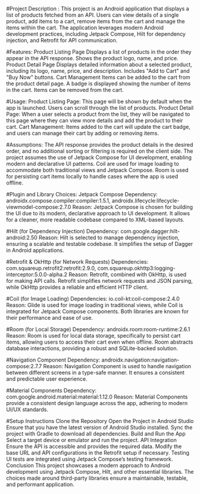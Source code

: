 #Project Description :
This project is an Android application that displays a list of products fetched from an API. Users can view details of a single product, add items to a cart, remove items from the cart and manage the items within the cart. The application leverages modern Android development practices, including Jetpack Compose, Hilt for dependency injection, and Retrofit for API communication.

#Features:
 Product Listing Page Displays a list of products in the order they appear in the API response. Shows the product logo, name, and price. Product Detail Page Displays detailed information about a selected product, including its logo, name, price, and description. Includes "Add to Cart" and "Buy Now" buttons. Cart Management Items can be added to the cart from the product detail page. A badge is displayed showing the number of items in the cart. Items can be removed from the cart.

#Usage:
 Product Listing Page: This page will be shown by default when the app is launched. Users can scroll through the list of products. Product Detail Page: When a user selects a product from the list, they will be navigated to this page where they can view more details and add the product to their cart. Cart Management: Items added to the cart will update the cart badge, and users can manage their cart by adding or removing items.

#Assumptions:
 The API response provides the product details in the desired order, and no additional sorting or filtering is required on the client side. The project assumes the use of Jetpack Compose for UI development, enabling modern and declarative UI patterns. Coil are used for image loading to accommodate both traditional views and Jetpack Compose. Room is used for persisting cart items locally to handle cases where the app is used offline.

#Plugin and Library Choices:
 Jetpack Compose Dependency: androidx.compose.compiler:compiler:1.5.1, androidx.lifecycle:lifecycle-viewmodel-compose:2.7.0 Reason: Jetpack Compose is chosen for building the UI due to its modern, declarative approach to UI development. It allows for a cleaner, more readable codebase compared to XML-based layouts.

#Hilt (for Dependency Injection) Dependency: com.google.dagger:hilt-android:2.50 Reason: Hilt is selected to manage dependency injection, ensuring a scalable and testable codebase. It simplifies the setup of Dagger in Android applications.

#Retrofit & OkHttp (for Network Requests) Dependencies: com.squareup.retrofit2:retrofit:2.9.0, com.squareup.okhttp3:logging-interceptor:5.0.0-alpha.2 Reason: Retrofit, combined with OkHttp, is used for making API calls. Retrofit simplifies network requests and JSON parsing, while OkHttp provides a reliable and efficient HTTP client.

#Coil (for Image Loading) Dependencies: io.coil-kt:coil-compose:2.4.0 Reason: Glide is used for image loading in traditional views, while Coil is integrated for Jetpack Compose components. Both libraries are known for their performance and ease of use.

#Room (for Local Storage) Dependency: androidx.room:room-runtime:2.6.1 Reason: Room is used for local data storage, specifically to persist cart items, allowing users to access their cart even when offline. Room abstracts database interactions, providing a robust and SQLite-backed solution.

#Navigation Component Dependency: androidx.navigation:navigation-compose:2.7.7 Reason: Navigation Component is used to handle navigation between different screens in a type-safe manner. It ensures a consistent and predictable user experience.

#Material Components Dependency: com.google.android.material:material:1.12.0 Reason: Material Components provide a consistent design language across the app, adhering to modern UI/UX standards.

#Setup Instructions Clone the Repository Open the Project in Android Studio Ensure that you have the latest version of Android Studio installed. Sync the project with Gradle to download all dependencies. Build and Run the App Select a target device or emulator and run the project. API Integration Ensure the API is accessible and provides the required data. Modify the base URL and API configurations in the Retrofit setup if necessary. Testing UI tests are integrated using Jetpack Compose’s testing framework. Conclusion This project showcases a modern approach to Android development using Jetpack Compose, Hilt, and other essential libraries. The choices made around third-party libraries ensure a maintainable, testable, and performant application.
